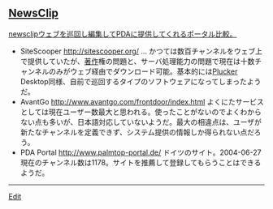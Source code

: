 ---
---
## [NewsClip](/NewsClip)
[newsclipウェブを巡回し編集してPDAに提供してくれるポータル比較。](/newsclipウェブを巡回し編集してPDAに提供してくれるポータル比較。)
* SiteScooper http://sitescooper.org/ ... かつては数百チャンネルをウェブ上で提供していたが、[著作](/著作)権の問題と、サーバ処理能力の問題で現在は十数チャンネルのみがウェブ経由でダウンロード可能。基本的には[Plucker](/Plucker) Desktop同様、自前で巡回するタイプのソフトウェアになってしまったようだ。
* AvantGo http://www.avantgo.com/frontdoor/index.html よくにたサービスとしては現在ユーザー数最大と思われる。使ったことがないのでよくわからない点も多いが、日本語対応していないようだ。最大の相違点は、ユーザが新たなチャンネルを定義できず、システム提供の情報しか得られない点だろう。
* PDA Portal http://www.palmtop-portal.de/ ドイツのサイト。2004-06-27現在のチャンネル数は1178。サイトを推薦して登録してもらうことはできるようだ。



----
[Edit](https://github.com/vitroid/vitroid.github.io/edit/master/MD/関連サイト.md)
